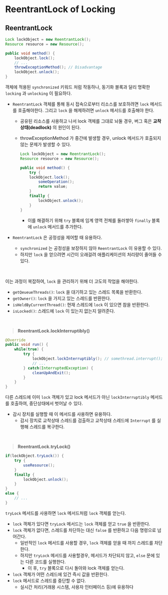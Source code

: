 # **ReentrantLock of Locking**

## **ReentrantLock**

```java
Lock lockObject = new ReentrantLock();
Resource resource = new Resource();

public void method() {
    lockObject.lock();
    // ...
    throwExceptionMethod(); // Disadvantage
    lockObject.unlock();
}
```

객체에 적용된 `synchronized` 키워드 처럼 작동하나, 동기화 블록과 달리 명확한 `locking` 과 `unlocking` 이 필요하다.

- `ReentrantLock` 객체를 통해 동시 접속으로부터 리소스를 보호하려면 `lock` 메서드를 호출해야한다. 그리고 `lock` 을 해제하려면 `unlock` 메서드를 호출해야 한다.

  - 공유된 리소스를 사용하고 나서 lock 객체를 그대로 놔둘 경우, 버그 혹은 **교착상태(deadlock)** 의 원인이 된다.
  - throwExceptionMethod 가 중간에 발생할 경우, unlock 메서드가 호출되지 않는 문제가 발생할 수 있다.

    ```java
    Lock lockObject = new ReentrantLock();
    Resource resource = new Resource();

    public void method() {
        try {
        lockObject.lock();
            someOperation();
            return value;
        }
        finally {
            lockObject.unlock();
        }
    }
    ```

    - 이를 해결하기 위해 `try` 블록에 임계 영역 전체를 둘러쌓아 `finally` 블록에 `unlock` 메서드를 추가한다.
- `ReentrantLock` 은 공정성을 제어할 때 유용하다.
  - `synchronized` 는 공정성을 보장하지 않아 `ReentrantLock` 이 유용할 수 있다.
  - 하지만 `lock` 을 얻으려면 시간이 오래걸려 애플리케이션의 처리량이 줄어들 수 있다.


<br>

이는 과정이 복잡하여, `lock` 을 관리하기 위해 더 고도의 작업을 해야한다.

- `getQeueueThreads()`: `lock` 을 대기하고 있는 스레드 목록을 반환한다.
- `getOwner()`: `lock` 을 가지고 있는 스레드를 반환한다.
- `isHeldByCurrentThread()`: 현재 스레드에 `lock` 이 있으면 참을 반환한다.
- `isLocked()`: 스레드에 `lock` 이 있는지 없는지 알려준다.

<br>

> **ReentrantLock.lockInterruptibly()**

```java
@Override
public void run() {
    while(true) {
        try {
            lockObject.lockInterruptibly(); // somethread.interrupt();
            // ...
        } catch(InterruptedException) {
            cleanUpAndExit();
        }
    }
}
```

다른 스레드에 이미 `lock` 객체가 있고 lock 메서드가 아닌 `lockInterruptibly` 메서드를 호출하여, 중단상태에서 벗어날 수 있다.

- 감시 장치를 실행할 때 이 메서드를 사용하면 유용하다.
  - 감시 장치로 교착상태 스레드를 검출하고 교착상태 스레드에 `Interrupt` 를 실행해 스레드를 복구한다.


<br>

> **ReentrantLock.tryLock()**

```java
if(lockObject.tryLock()) {
    try {
        useResource();
    }
    finally {
        lockObject.unlock();
    }
}
else {
    // ...
}
```

`tryLock` 메서드를 사용하면 `lock` 메서드처럼 `lock` 객체를 얻는다.

- `lock` 객체가 있다면 `tryLock` 메서드는 `lock` 객체를 얻고 `true` 을 반환한다.
- `lock` 객체가 없다면, 스레드를 차단하는 대신 `false` 를 반환하고 다음 명령으로 넘어간다.
  - 일반적인 `lock` 메서드를 사용할 경우, `lock` 객체를 얻을 때 까지 스레드를 차단한다.
  - 하지만 `tryLock` 메서드를 사용할경우, 메서드가 차단되지 않고, `else` 문에 있는 다른 코드를 실행한다.
    - 이 후, `try` 블록으로 다시 돌아와 lock 객체를 얻는다.
- `lock` 객체가 어떤 스레드에 있건 즉시 값을 반환한다.
- `lock` 메서드로 스레드를 중단할 수 없다.
  - 실시간 처리(거래용 시스템, 사용자 인터페이스 등)에 유용하다